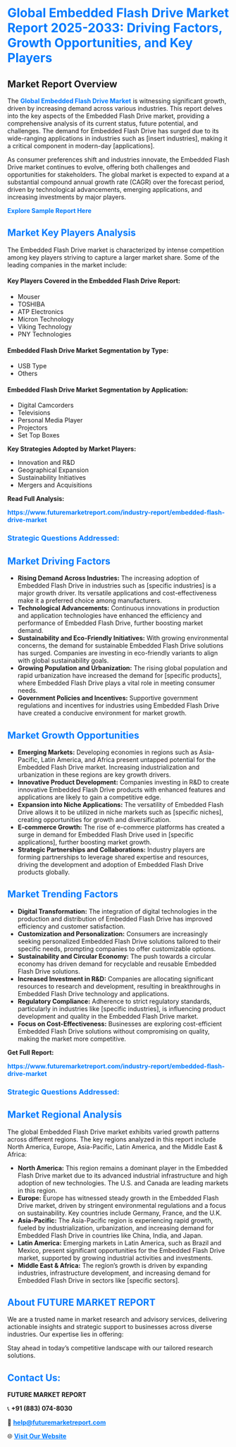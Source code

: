 <h1 style="color: #007BFF;">Global Embedded Flash Drive Market Report 2025-2033: Driving Factors, Growth Opportunities, and Key Players</h1>

<section id="overview">
<h2>Market Report Overview</h2>
<p>The <a href="https://www.futuremarketreport.com/industry-report/embedded-flash-drive-market" style="color: #007BFF; text-decoration: none;"><strong>Global Embedded Flash Drive Market</strong></a> is witnessing significant growth, driven by increasing demand across various industries. This report delves into the key aspects of the Embedded Flash Drive market, providing a comprehensive analysis of its current status, future potential, and challenges. The demand for Embedded Flash Drive has surged due to its wide-ranging applications in industries such as [insert industries], making it a critical component in modern-day [applications].</p>
<p>As consumer preferences shift and industries innovate, the Embedded Flash Drive market continues to evolve, offering both challenges and opportunities for stakeholders. The global market is expected to expand at a substantial compound annual growth rate (CAGR) over the forecast period, driven by technological advancements, emerging applications, and increasing investments by major players.</p>
</section>

<section id="overview">
<p><a href="https://www.futuremarketreport.com/request-sample/reportId=76087" style="color: #007BFF; text-decoration: none;"><strong>Explore Sample Report Here</strong></a></p>
</section>

<section id="key-players">
<h2 style="color: #007BFF;">Market Key Players Analysis</h2>
<p>The Embedded Flash Drive market is characterized by intense competition among key players striving to capture a larger market share. Some of the leading companies in the market include:</p>
<h4>Key Players Covered in the Embedded Flash Drive Report:</h4>
<ul><li>Mouser</li><li>TOSHIBA</li><li>ATP Electronics</li><li>Micron Technology</li><li>Viking Technology</li><li>PNY Technologies</li></ul>
<h4>Embedded Flash Drive Market Segmentation by Type:</h4>
<ul><li>USB Type</li><li>Others</li></ul>

<h4>Embedded Flash Drive Market Segmentation by Application:</h4>
<ul><li>Digital Camcorders</li><li>Televisions</li><li>Personal Media Player</li><li>Projectors</li><li>Set Top Boxes</li></ul>
<p><strong>Key Strategies Adopted by Market Players:</strong></p>
<ul>
<li>Innovation and R&D</li>
<li>Geographical Expansion</li>
<li>Sustainability Initiatives</li>
<li>Mergers and Acquisitions</li>
</ul>
</section>

<section>
<p><strong>Read Full Analysis: </strong></p><a href="https://www.futuremarketreport.com/industry-report/embedded-flash-drive-market" style="color: #007BFF; text-decoration: none;"><strong>https://www.futuremarketreport.com/industry-report/embedded-flash-drive-market</strong></a>
<h3 style="color: #007BFF;">Strategic Questions Addressed:</h3>
</section>

<section id="driving-factors">
<h2 style="color: #007BFF;">Market Driving Factors</h2>
<ul>
<li><strong>Rising Demand Across Industries:</strong> The increasing adoption of Embedded Flash Drive in industries such as [specific industries] is a major growth driver. Its versatile applications and cost-effectiveness make it a preferred choice among manufacturers.</li>
<li><strong>Technological Advancements:</strong> Continuous innovations in production and application technologies have enhanced the efficiency and performance of Embedded Flash Drive, further boosting market demand.</li>
<li><strong>Sustainability and Eco-Friendly Initiatives:</strong> With growing environmental concerns, the demand for sustainable Embedded Flash Drive solutions has surged. Companies are investing in eco-friendly variants to align with global sustainability goals.</li>
<li><strong>Growing Population and Urbanization:</strong> The rising global population and rapid urbanization have increased the demand for [specific products], where Embedded Flash Drive plays a vital role in meeting consumer needs.</li>
<li><strong>Government Policies and Incentives:</strong> Supportive government regulations and incentives for industries using Embedded Flash Drive have created a conducive environment for market growth.</li>
</ul>
</section>

<section id="growth-opportunities">
<h2 style="color: #007BFF;">Market Growth Opportunities</h2>
<ul>
<li><strong>Emerging Markets:</strong> Developing economies in regions such as Asia-Pacific, Latin America, and Africa present untapped potential for the Embedded Flash Drive market. Increasing industrialization and urbanization in these regions are key growth drivers.</li>
<li><strong>Innovative Product Development:</strong> Companies investing in R&D to create innovative Embedded Flash Drive products with enhanced features and applications are likely to gain a competitive edge.</li>
<li><strong>Expansion into Niche Applications:</strong> The versatility of Embedded Flash Drive allows it to be utilized in niche markets such as [specific niches], creating opportunities for growth and diversification.</li>
<li><strong>E-commerce Growth:</strong> The rise of e-commerce platforms has created a surge in demand for Embedded Flash Drive used in [specific applications], further boosting market growth.</li>
<li><strong>Strategic Partnerships and Collaborations:</strong> Industry players are forming partnerships to leverage shared expertise and resources, driving the development and adoption of Embedded Flash Drive products globally.</li>
</ul>
</section>

<section id="trending-factors">
<h2 style="color: #007BFF;">Market Trending Factors</h2>
<ul>
<li><strong>Digital Transformation:</strong> The integration of digital technologies in the production and distribution of Embedded Flash Drive has improved efficiency and customer satisfaction.</li>
<li><strong>Customization and Personalization:</strong> Consumers are increasingly seeking personalized Embedded Flash Drive solutions tailored to their specific needs, prompting companies to offer customizable options.</li>
<li><strong>Sustainability and Circular Economy:</strong> The push towards a circular economy has driven demand for recyclable and reusable Embedded Flash Drive solutions.</li>
<li><strong>Increased Investment in R&D:</strong> Companies are allocating significant resources to research and development, resulting in breakthroughs in Embedded Flash Drive technology and applications.</li>
<li><strong>Regulatory Compliance:</strong> Adherence to strict regulatory standards, particularly in industries like [specific industries], is influencing product development and quality in the Embedded Flash Drive market.</li>
<li><strong>Focus on Cost-Effectiveness:</strong> Businesses are exploring cost-efficient Embedded Flash Drive solutions without compromising on quality, making the market more competitive.</li>
</ul>
</section>

<section>
<p><strong>Get Full Report: </strong></p><a href="https://www.futuremarketreport.com/industry-report/embedded-flash-drive-market" style="color: #007BFF; text-decoration: none;"><strong>https://www.futuremarketreport.com/industry-report/embedded-flash-drive-market</strong></a>
<h3 style="color: #007BFF;">Strategic Questions Addressed:</h3>
</section>


<section id="regional-analysis">
<h2 style="color: #007BFF;">Market Regional Analysis</h2>
<p>The global Embedded Flash Drive market exhibits varied growth patterns across different regions. The key regions analyzed in this report include North America, Europe, Asia-Pacific, Latin America, and the Middle East & Africa:</p>
<ul>
<li><strong>North America:</strong> This region remains a dominant player in the Embedded Flash Drive market due to its advanced industrial infrastructure and high adoption of new technologies. The U.S. and Canada are leading markets in this region.</li>
<li><strong>Europe:</strong> Europe has witnessed steady growth in the Embedded Flash Drive market, driven by stringent environmental regulations and a focus on sustainability. Key countries include Germany, France, and the U.K.</li>
<li><strong>Asia-Pacific:</strong> The Asia-Pacific region is experiencing rapid growth, fueled by industrialization, urbanization, and increasing demand for Embedded Flash Drive in countries like China, India, and Japan.</li>
<li><strong>Latin America:</strong> Emerging markets in Latin America, such as Brazil and Mexico, present significant opportunities for the Embedded Flash Drive market, supported by growing industrial activities and investments.</li>
<li><strong>Middle East & Africa:</strong> The region’s growth is driven by expanding industries, infrastructure development, and increasing demand for Embedded Flash Drive in sectors like [specific sectors].</li>
</ul>
</section>

<footer>
<h2 style="color: #007BFF;">About FUTURE MARKET REPORT</h2>
<p>We are a trusted name in market research and advisory services, delivering actionable insights and strategic support to businesses across diverse industries. Our expertise lies in offering:</p>

<p>Stay ahead in today’s competitive landscape with our tailored research solutions.</p>

<h2 style="color: #007BFF;">Contact Us:</h2>
<p><strong>FUTURE MARKET REPORT</strong></p>
<p>📞 <strong>+91 (883) 074-8030</strong></p>
<p>📧 <strong><a href="mailto:help@futuremarketreport.com" style="color: #007BFF;">help@futuremarketreport.com</a></strong></p>
<p>🌐 <strong><a href="https://www.futuremarketreport.com/" style="color: #007BFF;">Visit Our Website</a></strong></p>
</footer>